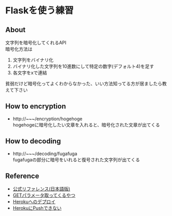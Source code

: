 # Flaskを使う練習

## About
文字列を暗号化してくれるAPI  
暗号化方法は

1. 文字列をバイナリ化
2. バイナリ化した文字列を10進数にして特定の数字(デフォルト4)を足す
3. 各文字をxで連結

貧弱だけど暗号化ってよくわからなかった、いい方法知ってる方が居ましたら教えて下さい

## How to encryption
- http://~~~/encryption/hogehoge  
hogehogeに暗号化したい文章を入れると、暗号化された文章が出てくる

## How to decoding
- http://~~~/decoding/fugafuga  
fugafugaの部分に暗号をいれると復号された文字列が出てくる

## Reference
- [公式リファレンス(日本語版)](https://flask-docs-ja.readthedocs.org/en/latest/)
- [GETパラメータ取ってくるやつ](http://nekoyukimmm.hatenablog.com/entry/2015/06/23/172641)
- [Herokuへのデプロイ](http://shkh.hatenablog.com/entry/2013/01/01/192857)
- [HerokuにPushできない](http://ja.stackoverflow.com/questions/6524/flask%E3%81%AE%E3%82%A2%E3%83%97%E3%83%AA%E3%82%92heroku%E3%81%ABpush%E3%81%A7%E3%81%8D%E3%81%AA%E3%81%84)
